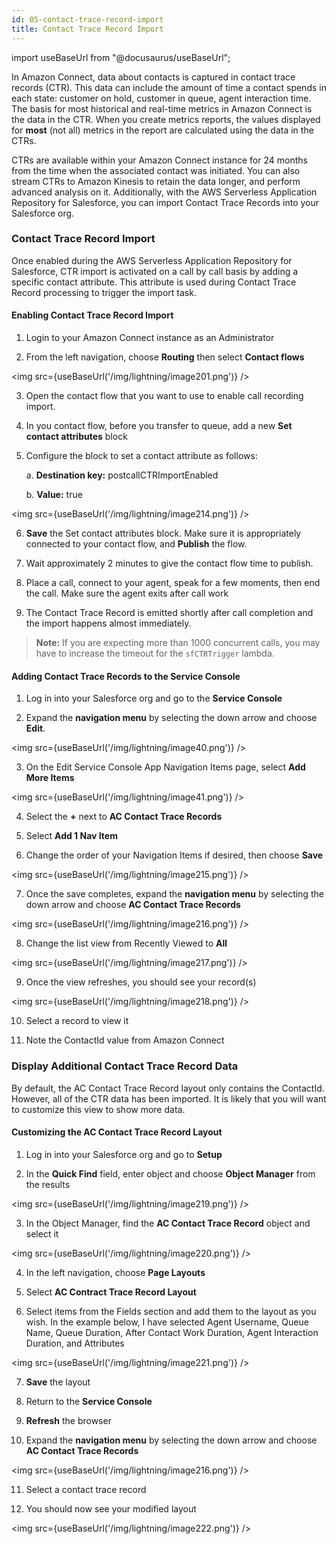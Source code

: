 ```yaml
---
id: 05-contact-trace-record-import
title: Contact Trace Record Import
---
```


import useBaseUrl from "@docusaurus/useBaseUrl";

In Amazon Connect, data about contacts is captured in contact trace
records (CTR). This data can include the amount of time a contact spends
in each state: customer on hold, customer in queue, agent interaction
time. The basis for most historical and real-time metrics in Amazon
Connect is the data in the CTR. When you create metrics reports, the
values displayed for **most** (not all) metrics in the report are
calculated using the data in the CTRs.

CTRs are available within your Amazon Connect instance for 24 months
from the time when the associated contact was initiated. You can also
stream CTRs to Amazon Kinesis to retain the data longer, and perform
advanced analysis on it. Additionally, with the AWS Serverless
Application Repository for Salesforce, you can import Contact Trace
Records into your Salesforce org.

### Contact Trace Record Import

Once enabled during the AWS Serverless Application Repository for
Salesforce, CTR import is activated on a call by call basis by adding a
specific contact attribute. This attribute is used during Contact Trace
Record processing to trigger the import task.

#### Enabling Contact Trace Record Import

1.  Login to your Amazon Connect instance as an Administrator

2.  From the left navigation, choose **Routing** then select **Contact
    flows**

    
<img src={useBaseUrl('/img/lightning/image201.png')} />

3.  Open the contact flow that you want to use to enable call recording
    import.

4.  In you contact flow, before you transfer to queue, add a new **Set
    contact attributes** block

5.  Configure the block to set a contact attribute as follows:

    a.  **Destination key:** postcallCTRImportEnabled

    b.  **Value:** true

<img src={useBaseUrl('/img/lightning/image214.png')} />

6.  **Save** the Set contact attributes block. Make sure it is
    appropriately connected to your contact flow, and **Publish** the
    flow.

7.  Wait approximately 2 minutes to give the contact flow time to
    publish.

8.  Place a call, connect to your agent, speak for a few moments, then
    end the call. Make sure the agent exits after call work

9.  The Contact Trace Record is emitted shortly after call completion
    and the import happens almost immediately.

> **Note:** If you are expecting more than 1000 concurrent calls, you may have to increase the timeout for the `sfCTRTrigger` lambda.

#### Adding Contact Trace Records to the Service Console

1.  Log in into your Salesforce org and go to the **Service Console**

2.  Expand the **navigation menu** by selecting the down arrow and
    choose **Edit**.

    
<img src={useBaseUrl('/img/lightning/image40.png')} />

3.  On the Edit Service Console App Navigation Items page, select **Add
    More Items**

    
<img src={useBaseUrl('/img/lightning/image41.png')} />

4.  Select the **+** next to **AC Contact Trace Records**

5.  Select **Add 1 Nav Item**

6.  Change the order of your Navigation Items if desired, then choose
    **Save**

    
<img src={useBaseUrl('/img/lightning/image215.png')} />


7.  Once the save completes, expand the **navigation menu** by selecting
    the down arrow and choose **AC Contact Trace Records**
    
<img src={useBaseUrl('/img/lightning/image216.png')} />

8.  Change the list view from Recently Viewed to **All**

<img src={useBaseUrl('/img/lightning/image217.png')} />

9.  Once the view refreshes, you should see your record(s)

<img src={useBaseUrl('/img/lightning/image218.png')} />

10. Select a record to view it

11. Note the ContactId value from Amazon Connect

### Display Additional Contact Trace Record Data

By default, the AC Contact Trace Record layout only contains the
ContactId. However, all of the CTR data has been imported. It is likely
that you will want to customize this view to show more data.

#### Customizing the AC Contact Trace Record Layout

1.  Log in into your Salesforce org and go to **Setup**

2.  In the **Quick Find** field, enter object and choose **Object
    Manager** from the results

    
<img src={useBaseUrl('/img/lightning/image219.png')} />

3.  In the Object Manager, find the **AC Contact Trace Record** object
    and select it

    
<img src={useBaseUrl('/img/lightning/image220.png')} />

4.  In the left navigation, choose **Page Layouts**

5.  Select **AC Contract Trace Record Layout**

6.  Select items from the Fields section and add them to the layout as
    you wish. In the example below, I have selected Agent Username,
    Queue Name, Queue Duration, After Contact Work Duration, Agent
    Interaction Duration, and Attributes
    
    
<img src={useBaseUrl('/img/lightning/image221.png')} />

7.  **Save** the layout

8.  Return to the **Service Console**

9.  **Refresh** the browser

10. Expand the **navigation menu** by selecting the down arrow and
    choose **AC Contact Trace Records**

    
<img src={useBaseUrl('/img/lightning/image216.png')} />

11. Select a contact trace record

12. You should now see your modified layout

<img src={useBaseUrl('/img/lightning/image222.png')} />
